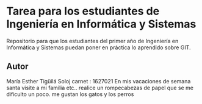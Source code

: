 # Tarea para los estudiantes de Ingeniería en Informática y Sistemas
 Repositorio para que los estudiantes del primer año de Ingeniería en Informática y Sistemas puedan poner en práctica lo aprendido sobre GIT.

## Autor
María Esther Tigüilá Soloj 
carnet : 1627021
En mis vacaciones de semana santa visite a mi familia etc..
realice un rompecabezas de papel que se me dificulto un poco.
me gustan los gatos y los perros 
